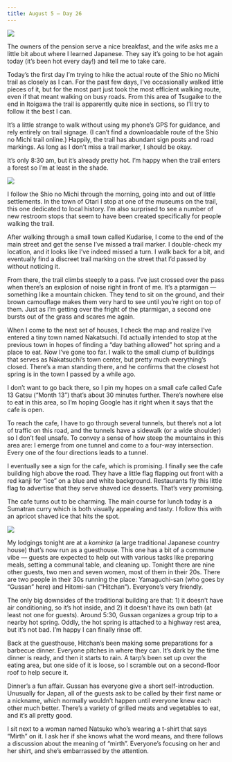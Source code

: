 ```yaml
---
title: August 5 — Day 26
---
```


![](./images/IMG_9111.jpg)

The owners of the pension serve a nice breakfast, and the wife asks me a little bit about where I learned Japanese. They say it’s going to be hot again today (it’s been hot every day!) and tell me to take care.

Today’s the first day I’m trying to hike the actual route of the Shio no Michi trail as closely as I can. For the past few days, I’ve occasionally walked little pieces of it, but for the most part just took the most efficient walking route, even if that meant walking on busy roads. From this area of Tsugaike to the end in Itoigawa the trail is apparently quite nice in sections, so I’ll try to follow it the best I can.

It’s a little strange to walk without using my phone’s GPS for guidance, and rely entirely on trail signage. (I can’t find a downloadable route of the Shio no Michi trail online.) Happily, the trail has abundant sign posts and road markings. As long as I don’t miss a trail marker, I should be okay.

It’s only 8:30 am, but it’s already pretty hot. I’m happy when the trail enters a forest so I’m at least in the shade.

![](./images/IMG_9122.jpg)

I follow the Shio no Michi through the morning, going into and out of little settlements. In the town of Otari I stop at one of the museums on the trail, this one dedicated to local history. I’m also surprised to see a number of new restroom stops that seem to have been created specifically for people walking the trail.

After walking through a small town called Kudarise, I come to the end of the main street and get the sense I’ve missed a trail marker. I double-check my location, and it looks like I’ve indeed missed a turn. I walk back for a bit, and eventually find a discreet trail marking on the street that I’d passed by without noticing it.

From there, the trail climbs steeply to a pass. I’ve just crossed over the pass when there’s an explosion of noise right in front of me. It’s a ptarmigan — something like a mountain chicken. They tend to sit on the ground, and their brown camouflage makes them very hard to see until you’re right on top of them. Just as I’m getting over the fright of the ptarmigan, a second one bursts out of the grass and scares me again.

When I come to the next set of houses, I check the map and realize I’ve entered a tiny town named Nakatsuchi. I’d actually intended to stop at the previous town in hopes of finding a “day bathing allowed” hot spring and a place to eat. Now I’ve gone too far. I walk to the small clump of buildings that serves as Nakatsuchi’s town center, but pretty much everything’s closed. There’s a man standing there, and he confirms that the closest hot spring is in the town I passed by a while ago.

I don’t want to go back there, so I pin my hopes on a small cafe called Cafe 13 Gatsu (“Month 13”) that’s about 30 minutes further. There’s nowhere else to eat in this area, so I’m hoping Google has it right when it says that the cafe is open.

To reach the cafe, I have to go through several tunnels, but there’s not a lot of traffic on this road, and the tunnels have a sidewalk (or a wide shoulder) so I don’t feel unsafe. To convey a sense of how steep the mountains in this area are: I emerge from one tunnel and come to a four-way intersection. Every one of the four directions leads to a tunnel.

I eventually see a sign for the cafe, which is promising. I finally see the cafe building high above the road. They have a little flag flapping out front with a red kanji for “ice” on a blue and white background. Restaurants fly this little flag to advertise that they serve shaved ice desserts. That’s very promising.

The cafe turns out to be charming. The main course for lunch today is a Sumatran curry which is both visually appealing and tasty. I follow this with an apricot shaved ice that hits the spot.

![](./images/IMG_9195.jpg)

My lodgings tonight are at a _kominka_ (a large traditional Japanese country house) that’s now run as a guesthouse. This one has a bit of a commune vibe — guests are expected to help out with various tasks like preparing meals, setting a communal table, and cleaning up. Tonight there are nine other guests, two men and seven women, most of them in their 20s. There are two people in their 30s running the place: Yamaguchi-san (who goes by “Gussan” here) and Hitomi-san (“Hitchan”). Everyone’s very friendly.

The only big downsides of the traditional building are that: 1) it doesn’t have air conditioning, so it’s hot inside, and 2) it doesn’t have its own bath (at least not one for guests). Around 5:30, Gussan organizes a group trip to a nearby hot spring. Oddly, the hot spring is attached to a highway rest area, but it’s not bad. I’m happy I can finally rinse off.

Back at the guesthouse, Hitchan’s been making some preparations for a barbecue dinner. Everyone pitches in where they can. It’s dark by the time dinner is ready, and then it starts to rain. A tarp’s been set up over the eating area, but one side of it is loose, so I scramble out on a second-floor roof to help secure it.

Dinner’s a fun affair. Gussan has everyone give a short self-introduction. Unusually for Japan, all of the guests ask to be called by their first name or a nickname, which normally wouldn’t happen until everyone knew each other much better. There’s a variety of grilled meats and vegetables to eat, and it’s all pretty good.

I sit next to a woman named Natsuko who’s wearing a t-shirt that says “Mirth” on it. I ask her if she knows what the word means, and there follows a discussion about the meaning of “mirth”. Everyone’s focusing on her and her shirt, and she’s embarrassed by the attention.
